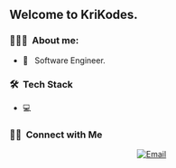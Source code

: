 <h2> Welcome to KriKodes. </h2>

<h3> 👨🏻‍💻 &nbsp;About me: </h3>

- 💼 &nbsp; Software Engineer.

<h3> 🛠 &nbsp;Tech Stack</h3>

- 💻 &nbsp;
  

<h3> 🤝🏻 &nbsp;Connect with Me </h3>

<p align="center">
<a href="mailto:krikodes@gmail.com"><img alt="Email" src="https://img.shields.io/badge/Gmail-D14836?style=for-the-badge&logo=gmail&logoColor=white"></a>
</p>

